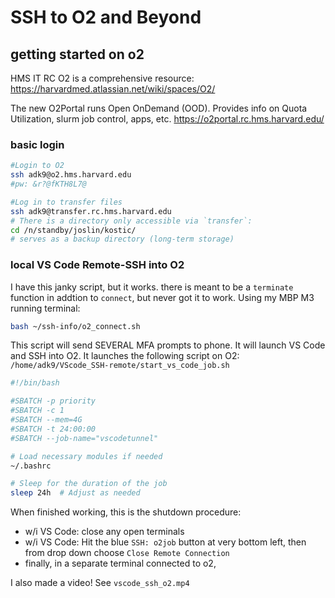 # SSH to O2 and Beyond

## getting started on o2
HMS IT RC O2 is a comprehensive resource:
https://harvardmed.atlassian.net/wiki/spaces/O2/

The new O2Portal runs Open OnDemand (OOD). Provides info on Quota Utilization, slurm job control, apps, etc.
https://o2portal.rc.hms.harvard.edu/

### basic login
```bash
#Login to O2
ssh adk9@o2.hms.harvard.edu
#pw: &r?@fKTH8L7@

#Log in to transfer files
ssh adk9@transfer.rc.hms.harvard.edu
# There is a directory only accessible via `transfer`:
cd /n/standby/joslin/kostic/
# serves as a backup directory (long-term storage)
```

### local VS Code Remote-SSH into O2
I have this janky script, but it works. there is meant to be a `terminate` function in addtion to `connect`, but never got it to work.
Using my MBP M3 running terminal:
```bash
bash ~/ssh-info/o2_connect.sh
```
This script will send SEVERAL MFA prompts to phone. It will launch VS Code and SSH into O2. It launches the following script on O2:
`/home/adk9/VScode_SSH-remote/start_vs_code_job.sh`
```bash
#!/bin/bash

#SBATCH -p priority
#SBATCH -c 1
#SBATCH --mem=4G
#SBATCH -t 24:00:00
#SBATCH --job-name="vscodetunnel"

# Load necessary modules if needed
~/.bashrc

# Sleep for the duration of the job
sleep 24h  # Adjust as needed
```
When finished working, this is the shutdown procedure:
- w/i VS Code: close any open terminals 
- w/i VS Code: Hit the blue `SSH: o2job` button at very bottom left, then from drop down choose `Close Remote Connection`
- finally, in a separate terminal connected to o2, 

I also made a video!
See `vscode_ssh_o2.mp4`